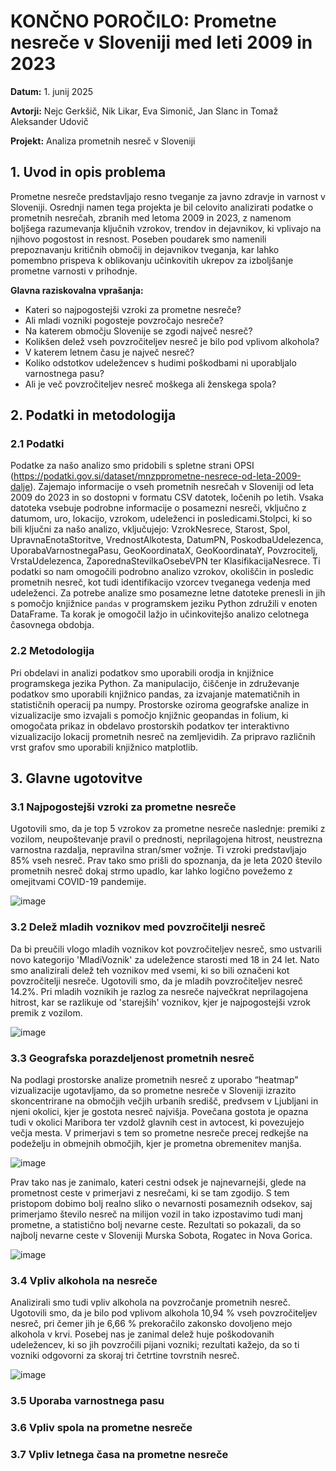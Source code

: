 # KONČNO POROČILO: Prometne nesreče v Sloveniji med leti 2009 in 2023

**Datum:** 1. junij 2025

**Avtorji:** Nejc Gerkšič, Nik Likar, Eva Simonič, Jan Slanc in Tomaž Aleksander Udovič

**Projekt:** Analiza prometnih nesreč v Sloveniji

## 1. Uvod in opis problema

Prometne nesreče predstavljajo resno tveganje za javno zdravje in varnost v Sloveniji. Osrednji namen tega projekta je bil celovito analizirati podatke o prometnih nesrečah, zbranih med letoma 2009 in 2023, z namenom boljšega razumevanja ključnih vzrokov, trendov in dejavnikov, ki vplivajo na njihovo pogostost in resnost. Poseben poudarek smo namenili prepoznavanju kritičnih območij in dejavnikov tveganja, kar lahko pomembno prispeva k oblikovanju učinkovitih ukrepov za izboljšanje prometne varnosti v prihodnje.

**Glavna raziskovalna vprašanja:**
- Kateri so najpogostejši vzroki za prometne nesreče?
- Ali mladi vozniki pogosteje povzročajo nesreče?
- Na katerem območju Slovenije se zgodi največ nesreč?
- Kolikšen delež vseh povzročiteljev nesreč je bilo pod vplivom alkohola?
- V katerem letnem času je največ nesreč?
- Koliko odstotkov udeležencev s hudimi poškodbami ni uporabljalo varnostnega pasu?
- Ali je več povzročiteljev nesreč moškega ali ženskega spola?

## 2. Podatki in metodologija

### 2.1 Podatki
Podatke za našo analizo smo pridobili s spletne strani OPSI (https://podatki.gov.si/dataset/mnzpprometne-nesrece-od-leta-2009-dalje). Zajemajo informacije o vseh prometnih nesrečah v Sloveniji od leta 2009 do 2023 in so dostopni v formatu CSV datotek, ločenih po letih. Vsaka datoteka vsebuje podrobne informacije o posamezni nesreči, vključno z datumom, uro, lokacijo, vzrokom, udeleženci in posledicami.Stolpci, ki so bili ključni za našo analizo, vključujejo: VzrokNesrece, Starost, Spol, UpravnaEnotaStoritve, VrednostAlkotesta, DatumPN, PoskodbaUdelezenca, UporabaVarnostnegaPasu, GeoKoordinataX, GeoKoordinataY, Povzrocitelj, VrstaUdelezenca, ZaporednaStevilkaOsebeVPN ter KlasifikacijaNesrece. Ti podatki so nam omogočili podrobno analizo vzrokov, okoliščin in posledic prometnih nesreč, kot tudi identifikacijo vzorcev tveganega vedenja med udeleženci. Za potrebe analize smo posamezne letne datoteke prenesli in jih s pomočjo knjižnice `pandas` v programskem jeziku Python združili v enoten DataFrame. Ta korak je omogočil lažjo in učinkovitejšo analizo celotnega časovnega obdobja.

### 2.2 Metodologija
Pri obdelavi in analizi podatkov smo uporabili orodja in knjižnice programskega jezika Python. Za manipulacijo, čiščenje in združevanje podatkov smo uporabili knjižnico pandas, za izvajanje matematičnih in statističnih operacij pa numpy. Prostorske oziroma geografske analize in vizualizacije smo izvajali s pomočjo knjižnic geopandas in folium, ki omogočata prikaz in obdelavo prostorskih podatkov ter interaktivno vizualizacijo lokacij prometnih nesreč na zemljevidih. Za pripravo različnih vrst grafov smo uporabili knjižnico matplotlib.

## 3. Glavne ugotovitve

### 3.1 Najpogostejši vzroki za prometne nesreče

Ugotovili smo, da je top 5 vzrokov za prometne nesreče naslednje: premiki z vozilom, neupoštevanje pravil o prednosti, neprilagojena hitrost, neustrezna varnostna razdalja, nepravilna stran/smer vožnje. Ti vzroki predstavljajo 85% vseh nesreč. Prav tako smo prišli do spoznanja, da je leta 2020 število prometnih nesreč dokaj strmo upadlo, kar lahko logično povežemo z omejitvami COVID-19 pandemije. 

![image](https://github.com/user-attachments/assets/89efac20-7988-43b3-ba9c-a0975e9fcd3c)

### 3.2 Delež mladih voznikov med povzročitelji nesreč

Da bi preučili vlogo mladih voznikov kot povzročiteljev nesreč, smo ustvarili novo kategorijo 'MladiVoznik' za udeležence starosti med 18 in 24 let. Nato smo analizirali delež teh voznikov med vsemi, ki so bili označeni kot povzročitelji nesreče. Ugotovili smo, da je mladih povzročiteljev nesreč 14.2%. Pri mladih voznikih je razlog za nesreče največkrat neprilagojena hitrost, kar se razlikuje od 'starejših' voznikov, kjer je najpogostejši vzrok premik z vozilom.

![image](https://github.com/user-attachments/assets/d8dd0f8d-960c-4883-834d-abcc3d5ed413)

### 3.3 Geografska porazdeljenost prometnih nesreč

Na podlagi prostorske analize prometnih nesreč z uporabo “heatmap” vizualizacije ugotavljamo, da so prometne nesreče v Sloveniji izrazito skoncentrirane na območjih večjih urbanih središč, predvsem v Ljubljani in njeni okolici, kjer je gostota nesreč najvišja. Povečana gostota je opazna tudi v okolici Maribora ter vzdolž glavnih cest in avtocest, ki povezujejo večja mesta. V primerjavi s tem so prometne nesreče precej redkejše na podeželju in obmejnih območjih, kjer je prometna obremenitev manjša. 

![image](https://github.com/user-attachments/assets/b8350e94-7b1a-41eb-b809-1077c593ff92)

Prav tako nas je zanimalo, kateri cestni odsek je najnevarnejši, glede na prometnost ceste v primerjavi z nesrečami, ki se tam zgodijo. S tem pristopom dobimo bolj realno sliko o nevarnosti posameznih odsekov, saj primerjamo število nesreč na milijon vozil in tako izpostavimo tudi manj prometne, a statistično bolj nevarne ceste. Rezultati so pokazali, da so najbolj nevarne ceste v Sloveniji Murska Sobota, Rogatec in Nova Gorica.

![image](https://github.com/user-attachments/assets/01675d0c-0b72-4f2f-a95e-1c91fa227a91)

### 3.4 Vpliv alkohola na nesreče

Analizirali smo tudi vpliv alkohola na povzročanje prometnih nesreč. Ugotovili smo, da je bilo pod vplivom alkohola 10,94 % vseh povzročiteljev nesreč, pri čemer jih je 6,66 % prekoračilo zakonsko dovoljeno mejo alkohola v krvi. Posebej nas je zanimal delež huje poškodovanih udeležencev, ki so jih povzročili pijani vozniki; rezultati kažejo, da so ti vozniki odgovorni za skoraj tri četrtine tovrstnih nesreč.

![image](https://github.com/user-attachments/assets/7eb44b24-6f73-45d4-a930-2022c6dc10e7)

### 3.5 Uporaba varnostnega pasu

### 3.6 Vpliv spola na prometne nesreče

### 3.7 Vpliv letnega časa na prometne nesreče
